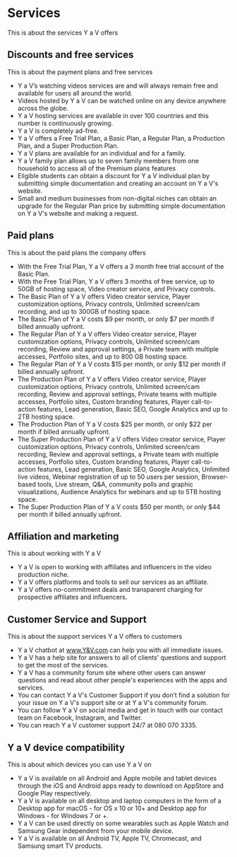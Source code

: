 # Services

This is about the services Y a V offers

## Discounts and free services

This is about the payment plans and free services

- Y a V’s  watching videos services are and will always remain free and available for users all around the world.
- Videos hosted by Y a V can be watched online on any device anywhere across the globe.
- Y a V hosting services are available in over 100 countries and this number is continuously growing.
- Y a V is completely ad-free.
- Y a V offers a Free Trial Plan, a Basic Plan, a Regular Plan, a Production Plan, and a Super Production Plan.
- Y a V plans are available for an individual and for a family.
- Y a V family plan allows up to seven family members from one household to access all of the Premium plans features
- Eligible students can obtain a discount for Y a V individual plan by submitting simple documentation and creating an account on Y a V's website.
- Small and medium businesses from non-digital niches can obtain an upgrade for the Regular Plan price by submitting simple documentation on Y a V's website and making a request.

## Paid plans

This is about the paid plans the company offers

- With the Free Trial Plan, Y a V offers a 3 month free trial account of the Basic Plan.
- With the Free Trial Plan, Y a V offers 3 months of free service, up to 50GB of hosting space, Video creator service, and Privacy controls.
- The Basic Plan of Y a V offers Video creator service, Player customization options, Privacy controls, Unlimited screen/cam recording, and up to 300GB of hosting space.
- The Basic Plan of Y a V costs $9 per month, or only $7 per month if billed annually upfront.
- The Regular Plan of Y a V offers Video creator service, Player customization options, Privacy controls, Unlimited screen/cam recording, Review and approval settings, a Private team with multiple accesses, Portfolio sites, and up to 800 GB hosting space.
- The Regular Plan of Y a V costs $15 per month, or only $12 per month if billed annually upfront.
- The Production Plan of Y a V offers Video creator service, Player customization options, Privacy controls, Unlimited screen/cam recording, Review and approval settings, Private teams with multiple accesses, Portfolio sites, Custom branding features, Player call-to-action features, Lead generation, Basic SEO, Google Analytics and up to 2TB hosting space.
- The Production Plan of Y a V costs $25 per month, or only $22 per month if billed annually upfront.
- The Super Production Plan of Y a V offers Video creator service, Player customization options, Privacy controls, Unlimited screen/cam recording, Review and approval settings, a Private team with multiple accesses, Portfolio sites, Custom branding features, Player call-to-action features, Lead generation, Basic SEO, Google Analytics, Unlimited live videos, Webinar registration of up to 50 users per session, Browser-based tools, Live stream, Q&A, community polls and graphic visualizations, Audience Analytics for webinars and up to 5TB hosting space.
- The Super Production Plan of Y a V costs $50 per month, or only $44 per month if billed annually upfront.

## Affiliation and marketing

This is about working with Y a V

- Y a V is open to working with affiliates and influencers in the video production niche.
- Y a V offers platforms and tools to sell our services as an affiliate.
- Y a V offers no-commitment deals and transparent charging for prospective affiliates and influencers.

## Customer Service and Support

This is about the support services Y a V offers to customers

- Y a V chatbot at www.Y&V.com can help you with all immediate issues.
- Y a V has a help site for answers to all of clients' questions and support to get the most of the services.
- Y a V has a community forum site where other users can answer questions and read about other people's experiences with the apps and services.
- You can contact Y a V's Customer Support if you don’t find a solution for your issue on Y a V's support site or at Y a V's community forum.
- You can follow Y a V on social media and get in touch with our contact team on Facebook, Instagram, and Twitter.
- You can reach Y a V customer support 24/7 at 080 070 3335.

## Y a V device compatibility

This is about which devices you can use Y a V on

- Y a V is available on all Android and Apple mobile and tablet devices through the iOS and Android apps ready to download on AppStore and Google Play respectively.
- Y a V is available on all desktop and laptop computers in the form of a Desktop app for macOS - for OS x 10 or 10+ and Desktop app for Windows - for Windows 7 or +.
- Y a V can be used directly on some wearables such as Apple Watch and Samsung Gear independent from your mobile device.
- Y a V is available on all Android TV, Apple TV, Chromecast, and Samsung smart TV products.